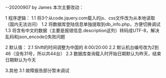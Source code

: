 --20200907 by James
本次主要改动：

1 程序逻辑：
1.1 将3个从code.jquery.com载入的js、css文件改为从本地读取（国内无法访问）
1.2 将数据库登陆信息单独提取到db_info.php，方便切换调试
1.3 将含有中文的数据（主要是报错信息.description这列）转码成UTF-8，解决乱码和json_encode()失败问题

2 默认值：
2.1 Shift的时间调整为中国的 8:00/20:00
2.2 默认机台编号改为2到46（没有31号，所以共44台）
2.3 数据库查询载入时开始日期默认为昨天，结束日期默认为今天

3.其他
3.1 故障报告部分暂未调试